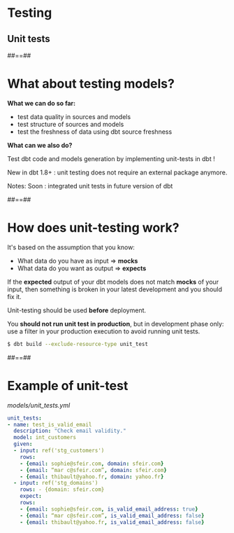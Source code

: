 <!-- .slide: class="transition"-->

# Testing

## Unit tests

##==##

# What about testing models?

**What we can do so far:**

- test data quality in sources and models
- test structure of sources and models
- test the freshness of data using dbt source freshness

**What can we also do?**

Test dbt code and models generation by implementing unit-tests in dbt !

New in dbt 1.8+ : unit testing does not require an external package anymore.

<!-- .element: class="admonition warning" -->

Notes:
Soon : integrated unit tests in future version of dbt

##==##

# How does unit-testing work?

It's based on the assumption that you know:

- What data do you have as input ⇒ **mocks**
- What data do you want as output ⇒ **expects**

If the **expected** output of your dbt models does not match **mocks** of your input, then something is broken in your latest development and you should fix it.

Unit-testing should be used **before** deployment.

You **should not run unit test in production**, but in development phase only: use a filter in your production execution to avoid running unit tests.

```bash
$ dbt build --exclude-resource-type unit_test
```

##==##

<!-- .slide: class="with-code max-height"-->

# Example of unit-test

_models/unit_tests.yml_

```yaml
unit_tests:
- name: test_is_valid_email
  description: "Check email validity."
  model: int_customers
  given:
  - input: ref('stg_customers')
    rows:
    - {email: sophie@sfeir.com, domain: sfeir.com}
    - {email: “mar c@sfeir.com”, domain: sfeir.com}
    - {email: thibault@yahoo.fr, domain: yahoo.fr}
  - input: ref('stg_domains')
    rows: - {domain: sfeir.com}
    expect:
    rows:
    - {email: sophie@sfeir.com, is_valid_email_address: true}
    - {email: “mar c@sfeir.com”, is_valid_email_address: false}
    - {email: thibault@yahoo.fr, is_valid_email_address: false}
```
